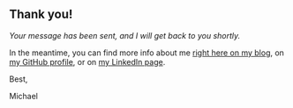 ## Thank you!

*Your message has been sent, and I will get back to you shortly.*

In the meantime, you can find more info about me [right here on my blog](/blog/), on [my GitHub profile](https://github.com/nason), or on [my LinkedIn page](https://www.linkedin.com/in/michaelnason).

Best,

Michael